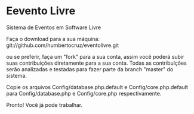 Eevento Livre
=============

Sistema de Eventos em Software Livre

Faça o download para a sua máquina:
git://github.com/humbertocruz/eventolivre.git

ou se preferir, faça um "fork" para a sua conta, assim você poderá subir suas contribuições diretamente para 
a sua conta. Todas as contribuíções serão analizadas e testadas para fazer parte da branch "master" do sistema.

Copie os arquivos Config/database.php.default e Config/core.php.default para Config/database.php e Config/core.php 
respectivamente.

Pronto! Você já pode trabalhar.
